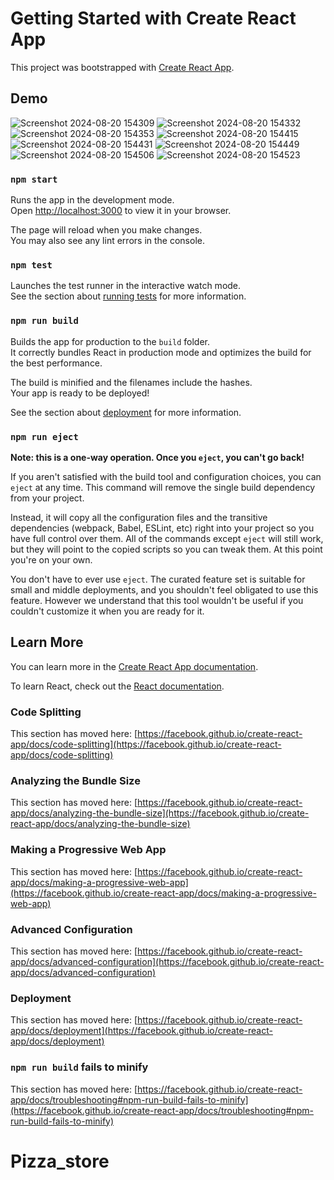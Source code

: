 # Getting Started with Create React App

This project was bootstrapped with [Create React App](https://github.com/facebook/create-react-app).

## Demo

![Screenshot 2024-08-20 154309](https://github.com/user-attachments/assets/123762e5-aab0-44a5-98ee-730f44cfed70)
![Screenshot 2024-08-20 154332](https://github.com/user-attachments/assets/e3a719be-550a-4241-9640-b6efdd3439aa)
![Screenshot 2024-08-20 154353](https://github.com/user-attachments/assets/31421f24-1c0b-4a47-b432-95b67a8a36a3)
![Screenshot 2024-08-20 154415](https://github.com/user-attachments/assets/e4fc298a-91b5-4abc-a963-f967757e857f)
![Screenshot 2024-08-20 154431](https://github.com/user-attachments/assets/838d3419-6a70-45bb-8a55-4b536f4bb768)
![Screenshot 2024-08-20 154449](https://github.com/user-attachments/assets/e3fd5159-4183-4b3b-98f6-ba1e8eb0cb6a)
![Screenshot 2024-08-20 154506](https://github.com/user-attachments/assets/7a0bc430-b815-459e-8ea9-4e3cb2fb19d6)
![Screenshot 2024-08-20 154523](https://github.com/user-attachments/assets/788d2b14-84af-4ea3-9368-bceb720c7f22)


### `npm start`

Runs the app in the development mode.\
Open [http://localhost:3000](http://localhost:3000) to view it in your browser.

The page will reload when you make changes.\
You may also see any lint errors in the console.

### `npm test`

Launches the test runner in the interactive watch mode.\
See the section about [running tests](https://facebook.github.io/create-react-app/docs/running-tests) for more information.

### `npm run build`

Builds the app for production to the `build` folder.\
It correctly bundles React in production mode and optimizes the build for the best performance.

The build is minified and the filenames include the hashes.\
Your app is ready to be deployed!

See the section about [deployment](https://facebook.github.io/create-react-app/docs/deployment) for more information.

### `npm run eject`

**Note: this is a one-way operation. Once you `eject`, you can't go back!**

If you aren't satisfied with the build tool and configuration choices, you can `eject` at any time. This command will remove the single build dependency from your project.

Instead, it will copy all the configuration files and the transitive dependencies (webpack, Babel, ESLint, etc) right into your project so you have full control over them. All of the commands except `eject` will still work, but they will point to the copied scripts so you can tweak them. At this point you're on your own.

You don't have to ever use `eject`. The curated feature set is suitable for small and middle deployments, and you shouldn't feel obligated to use this feature. However we understand that this tool wouldn't be useful if you couldn't customize it when you are ready for it.

## Learn More

You can learn more in the [Create React App documentation](https://facebook.github.io/create-react-app/docs/getting-started).

To learn React, check out the [React documentation](https://reactjs.org/).

### Code Splitting

This section has moved here: [https://facebook.github.io/create-react-app/docs/code-splitting](https://facebook.github.io/create-react-app/docs/code-splitting)

### Analyzing the Bundle Size

This section has moved here: [https://facebook.github.io/create-react-app/docs/analyzing-the-bundle-size](https://facebook.github.io/create-react-app/docs/analyzing-the-bundle-size)

### Making a Progressive Web App

This section has moved here: [https://facebook.github.io/create-react-app/docs/making-a-progressive-web-app](https://facebook.github.io/create-react-app/docs/making-a-progressive-web-app)

### Advanced Configuration

This section has moved here: [https://facebook.github.io/create-react-app/docs/advanced-configuration](https://facebook.github.io/create-react-app/docs/advanced-configuration)

### Deployment

This section has moved here: [https://facebook.github.io/create-react-app/docs/deployment](https://facebook.github.io/create-react-app/docs/deployment)

### `npm run build` fails to minify

This section has moved here: [https://facebook.github.io/create-react-app/docs/troubleshooting#npm-run-build-fails-to-minify](https://facebook.github.io/create-react-app/docs/troubleshooting#npm-run-build-fails-to-minify)
# Pizza_store
